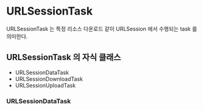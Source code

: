 # URLSessionTask
URLSessionTask 는 특정 리소스 다운로드 같이 URLSession 에서 수행되는 task 를 의미한다.

## URLSessionTask 의 자식 클래스
- URLSessionDataTask
- URLSessionDownloadTask
- URLSessionUploadTask

### URLSessionDataTask